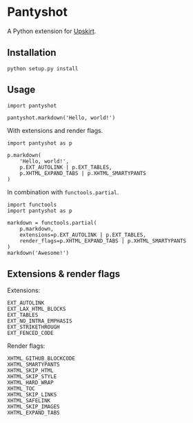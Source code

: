 Pantyshot
=========

A Python extension for [Upskirt][1].

 [1]: https://github.com/FSX/pantyshot


Installation
------------

    python setup.py install


Usage
-----

    import pantyshot

    pantyshot.markdown('Hello, world!')

With extensions and render flags.

    import pantyshot as p

    p.markdown(
        'Hello, world!',
        p.EXT_AUTOLINK | p.EXT_TABLES,
        p.XHTML_EXPAND_TABS | p.XHTML_SMARTYPANTS
    )

In combination with `functools.partial`.

    import functools
    import pantyshot as p

    markdown = functools.partial(
        p.markdown,
        extensions=p.EXT_AUTOLINK | p.EXT_TABLES,
        render_flags=p.XHTML_EXPAND_TABS | p.XHTML_SMARTYPANTS
    )
    markdown('Awesome!')


Extensions & render flags
-------------------------

Extensions:

    EXT_AUTOLINK
    EXT_LAX_HTML_BLOCKS
    EXT_TABLES
    EXT_NO_INTRA_EMPHASIS
    EXT_STRIKETHROUGH
    EXT_FENCED_CODE

Render flags:

    XHTML_GITHUB_BLOCKCODE
    XHTML_SMARTYPANTS
    XHTML_SKIP_HTML
    XHTML_SKIP_STYLE
    XHTML_HARD_WRAP
    XHTML_TOC
    XHTML_SKIP_LINKS
    XHTML_SAFELINK
    XHTML_SKIP_IMAGES
    XHTML_EXPAND_TABS
